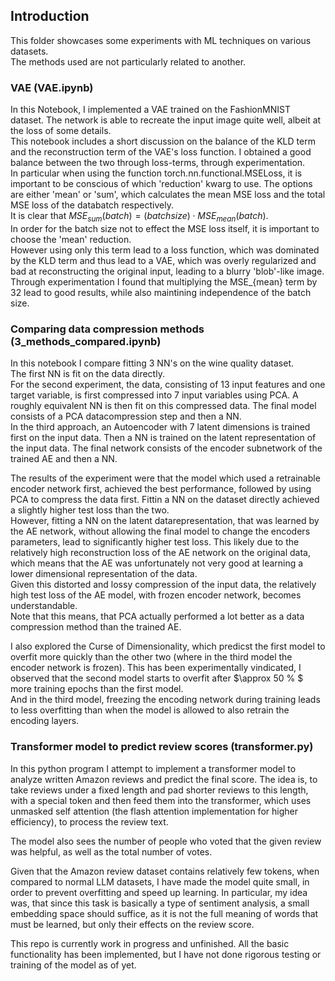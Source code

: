 ## Introduction
This folder showcases some experiments with ML techniques on various datasets.  
The methods used are not particularly related to another.

### VAE (VAE.ipynb)
In this Notebook, I implemented a VAE trained on the FashionMNIST dataset.
The network is able to recreate the input image quite well, albeit at the loss of some details.  
This notebook includes a short discussion on the balance of the KLD term and the reconstruction term of the VAE's loss function.
I obtained a good balance between the two through loss-terms, through experimentation.  
In particular when using the function torch.nn.functional.MSELoss, it is important to be conscious of which 'reduction' kwarg to use.
The options are either 'mean' or 'sum', which calculates the mean MSE loss and the total MSE loss of the databatch respectively.  
It is clear that $MSE_{sum}(batch) = (batch size) \cdot MSE_{mean}(batch)$.  
In order for the batch size not to effect the MSE loss itself, it is important to choose the 'mean' reduction.  
However using only this term lead to a loss function, which was dominated by the KLD term and thus lead to a VAE, which was overly regularized and bad at reconstructing the original input, leading to a blurry 'blob'-like image.  
Through experimentation I found that multiplying the MSE_{mean} term by 32 lead to good results, while also maintining independence of the batch size.

### Comparing data compression methods (3_methods_compared.ipynb)
In this notebook I compare fitting 3 NN's on the wine quality dataset.  
The first NN is fit on the data directly.  
For the second experiment, the data, consisting of 13 input features and one target variable, is first compressed into 7 input variables using PCA.
A roughly equivalent NN is then fit on this compressed data.
The final model consists of a PCA datacompression step and then a NN.  
In the third approach, an Autoencoder with 7 latent dimensions is trained first on the input data.
Then a NN is trained on the latent representation of the input data.
The final network consists of the encoder subnetwork of the trained AE and then a NN.

The results of the experiment were that the model which used a retrainable encoder network first, achieved the best performance, followed by using PCA to compress the data first.
Fittin a NN on the dataset directly achieved a slightly higher test loss than the two.  
However, fitting a NN on the latent datarepresentation, that was learned by the AE network, without allowing the final model to change the encoders parameters, lead to significantly higher test loss.
This likely due to the relatively high reconstruction loss of the AE network on the original data, which means that the AE was unfortunately not very good at learning a lower dimensional representation of the data.  
Given this distorted and lossy compression of the input data, the relatively high test loss of the AE model, with frozen encoder network, becomes understandable.  
Note that this means, that PCA actually performed a lot better as a data compression method than the trained AE.

I also explored the Curse of Dimensionality, which predicst the first model to overfit more quickly than the other two (where in the third model the encoder network is frozen). 
This has been experimentally vindicated, I observed that the second model starts to overfit after $\approx 50 \% $ more training epochs than the first model.  
And in the third model, freezing the encoding network during training leads to less overfitting than when the model is allowed to also retrain the encoding layers. 

### Transformer model to predict review scores (transformer.py)
In this python program I attempt to implement a transformer model to analyze written Amazon reviews and predict the final score.
The idea is, to take reviews under a fixed length and pad shorter reviews to this length, with a special token and then feed them into the transformer, 
which uses unmasked self attention (the flash attention implementation for higher efficiency), to process the review text.

The model also sees the number of people who voted that the given review was helpful, as well as the total number of votes.  

Given that the Amazon review dataset contains relatively few tokens, when compared to normal LLM datasets, I have made the model quite small, in order to prevent overfitting and speed up learning.
In particular, my idea was, that since this task is basically a type of sentiment analysis, a small embedding space should suffice, as it is not the full meaning of words that must be learned, 
but only their effects on the review score.

This repo is currently work in progress and unfinished.
All the basic functionality has been implemented, but I have not done rigorous testing or training of the model as of yet.

